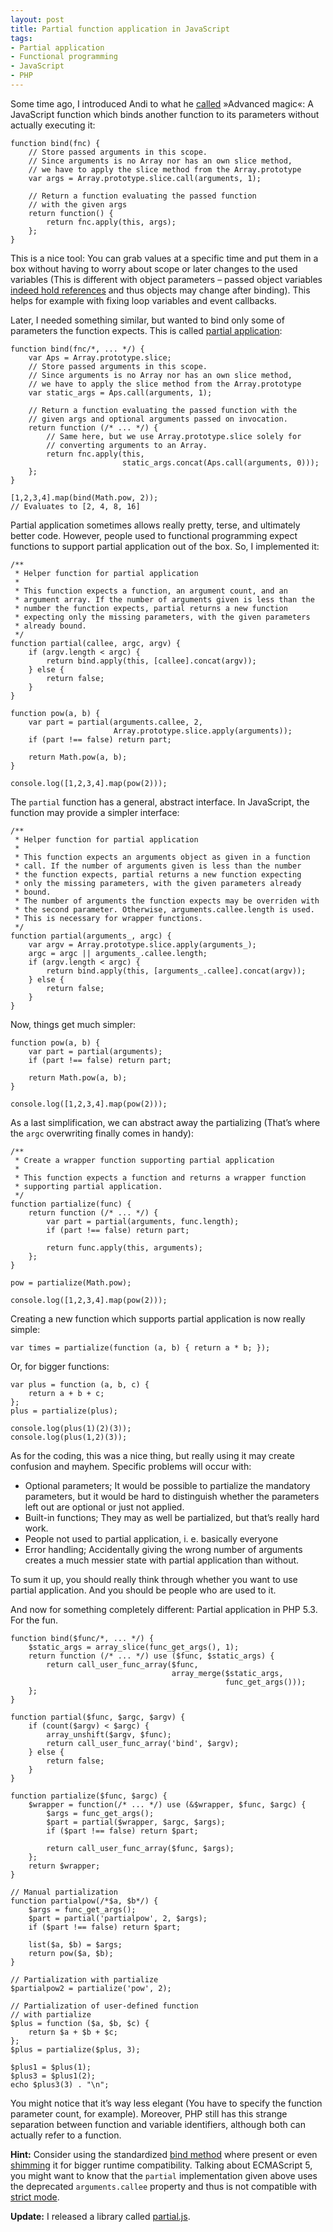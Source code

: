 ```yaml
---
layout: post
title: Partial function application in JavaScript
tags:
- Partial application
- Functional programming
- JavaScript
- PHP
---
```


Some time ago, I introduced Andi to what he [called](http://www.cosmocode.de/en/blog/gohr/2009-10/15-javascript-fixing-the-closure-scope-in-loops) »Advanced magic«:
A JavaScript function which binds another function to its parameters without actually executing it:

```
function bind(fnc) {
    // Store passed arguments in this scope.
    // Since arguments is no Array nor has an own slice method,
    // we have to apply the slice method from the Array.prototype
    var args = Array.prototype.slice.call(arguments, 1);

    // Return a function evaluating the passed function
    // with the given args
    return function() {
        return fnc.apply(this, args);
    };
}
```

This is a nice tool: You can grab values at a specific time and put them in a box without having to worry about scope or later changes to the used variables (This is different with object parameters – passed object variables [indeed hold references](http://stackoverflow.com/questions/518000) and thus objects may change after binding). This helps for example with fixing loop variables and event callbacks.

Later, I needed something similar, but wanted to bind only some of parameters the function expects. This is called [partial application](http://en.wikipedia.org/wiki/Partial_application):

```
function bind(fnc/*, ... */) {
    var Aps = Array.prototype.slice;
    // Store passed arguments in this scope.
    // Since arguments is no Array nor has an own slice method,
    // we have to apply the slice method from the Array.prototype
    var static_args = Aps.call(arguments, 1);

    // Return a function evaluating the passed function with the
    // given args and optional arguments passed on invocation.
    return function (/* ... */) {
        // Same here, but we use Array.prototype.slice solely for
        // converting arguments to an Array.
        return fnc.apply(this,
                         static_args.concat(Aps.call(arguments, 0)));
    };
}

[1,2,3,4].map(bind(Math.pow, 2));
// Evaluates to [2, 4, 8, 16]
```

Partial application sometimes allows really pretty, terse, and ultimately better code. However, people used to functional programming expect functions to support partial application out of the box. So, I implemented it:

```
/**
 * Helper function for partial application
 *
 * This function expects a function, an argument count, and an
 * argument array. If the number of arguments given is less than the
 * number the function expects, partial returns a new function
 * expecting only the missing parameters, with the given parameters
 * already bound.
 */
function partial(callee, argc, argv) {
    if (argv.length < argc) {
        return bind.apply(this, [callee].concat(argv));
    } else {
        return false;
    }
}

function pow(a, b) {
    var part = partial(arguments.callee, 2,
                       Array.prototype.slice.apply(arguments));
    if (part !== false) return part;

    return Math.pow(a, b);
}

console.log([1,2,3,4].map(pow(2)));
```

The `partial` function has a general, abstract interface. In JavaScript, the function may provide a simpler interface:

```
/**
 * Helper function for partial application
 *
 * This function expects an arguments object as given in a function
 * call. If the number of arguments given is less than the number
 * the function expects, partial returns a new function expecting
 * only the missing parameters, with the given parameters already
 * bound.
 * The number of arguments the function expects may be overriden with
 * the second parameter. Otherwise, arguments.callee.length is used.
 * This is necessary for wrapper functions.
 */
function partial(arguments_, argc) {
    var argv = Array.prototype.slice.apply(arguments_);
    argc = argc || arguments_.callee.length;
    if (argv.length < argc) {
        return bind.apply(this, [arguments_.callee].concat(argv));
    } else {
        return false;
    }
}
```

Now, things get much simpler:

```
function pow(a, b) {
    var part = partial(arguments);
    if (part !== false) return part;

    return Math.pow(a, b);
}

console.log([1,2,3,4].map(pow(2)));
```

As a last simplification, we can abstract away the partializing (That’s where the `argc` overwriting finally comes in handy):

```
/**
 * Create a wrapper function supporting partial application
 *
 * This function expects a function and returns a wrapper function
 * supporting partial application.
 */
function partialize(func) {
    return function (/* ... */) {
        var part = partial(arguments, func.length);
        if (part !== false) return part;

        return func.apply(this, arguments);
    };
}

pow = partialize(Math.pow);

console.log([1,2,3,4].map(pow(2)));
```

Creating a new function which supports partial application is now really simple:

```
var times = partialize(function (a, b) { return a * b; });
```

Or, for bigger functions:

```
var plus = function (a, b, c) {
    return a + b + c;
};
plus = partialize(plus);

console.log(plus(1)(2)(3));
console.log(plus(1,2)(3));
```

As for the coding, this was a nice thing, but really using it may create confusion and mayhem. Specific problems will occur with:

  * Optional parameters; It would be possible to partialize the mandatory parameters, but it would be hard to distinguish whether the parameters left out are optional or just not applied.
  * Built-in functions; They may as well be partialized, but that’s really hard work.
  * People not used to partial application, i. e. basically everyone
  * Error handling; Accidentally giving the wrong number of arguments creates a much messier state with partial application than without.

To sum it up, you should really think through whether you want to use partial application. And you should be people who are used to it.

And now for something completely different: Partial application in PHP 5.3. For the fun.

```
function bind($func/*, ... */) {
    $static_args = array_slice(func_get_args(), 1);
    return function (/* ... */) use ($func, $static_args) {
        return call_user_func_array($func,
                                    array_merge($static_args,
                                                func_get_args()));
    };
}

function partial($func, $argc, $argv) {
    if (count($argv) < $argc) {
        array_unshift($argv, $func);
        return call_user_func_array('bind', $argv);
    } else {
        return false;
    }
}

function partialize($func, $argc) {
    $wrapper = function(/* ... */) use (&$wrapper, $func, $argc) {
        $args = func_get_args();
        $part = partial($wrapper, $argc, $args);
        if ($part !== false) return $part;

        return call_user_func_array($func, $args);
    };
    return $wrapper;
}

// Manual partialization
function partialpow(/*$a, $b*/) {
    $args = func_get_args();
    $part = partial('partialpow', 2, $args);
    if ($part !== false) return $part;

    list($a, $b) = $args;
    return pow($a, $b);
}

// Partialization with partialize
$partialpow2 = partialize('pow', 2);

// Partialization of user-defined function
// with partialize
$plus = function ($a, $b, $c) {
    return $a + $b + $c;
};
$plus = partialize($plus, 3);

$plus1 = $plus(1);
$plus3 = $plus1(2);
echo $plus3(3) . "\n";
```

You might notice that it’s way less elegant (You have to specify the function parameter count, for example). Moreover, PHP still has this strange separation between function and variable identifiers, although both can actually refer to a function.

**Hint:** Consider using the standardized [bind method](https://developer.mozilla.org/en/JavaScript/Reference/Global_Objects/Function/bind) where present or even [shimming](http://perfectionkills.com/extending-built-in-native-objects-evil-or-not/) it for bigger runtime compatibility. Talking about ECMAScript 5, you might want to  know that the `partial` implementation given above uses the deprecated `arguments.callee` property and thus is not compatible with [strict mode](http://ejohn.org/blog/ecmascript-5-strict-mode-json-and-more/).

**Update:** I released a library called [partial.js](https://github.com/adrianlang/partial-js).
